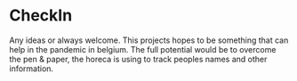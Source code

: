 # CheckIn

Any ideas or always welcome. This projects hopes to be something that can help in the pandemic in belgium.
The full potential would be to overcome the pen & paper, the horeca is using to track peoples names and other information.
